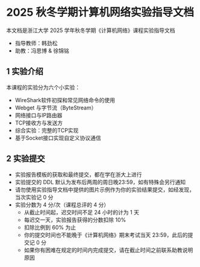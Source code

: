 # 2025 秋冬学期计算机网络实验指导文档

本文档是浙江大学 2025 学年秋冬学期《计算机网络》课程实验指导文档

- 指导教师：韩劲松
- 助教：冯思博 & 徐锦铭

## 1 实验介绍

本课程的实验分为六个小实验：

- WireShark软件初探和常见网络命令的使用
- Webget 与字节流（ByteStream）
- 网络接口与IP路由器
- TCP接收方与发送方
- 综合实验：完整的TCP实现
- 基于Socket接口实现自定义协议通信

## 2 实验提交

- 实验报告模板的获取和最终提交，都在学在浙大上进行
- 实验提交的 DDL 默认为发布后两周的周日晚23:59，如有特殊会另行通知
- 请勿使用实验指导文档中提供的图片示例作为你的实验结果提交，如经发现，当次实验记 0 分
- 实验分数为 4 分/次（课程总评的 4 分）
    - 从截止时间起，迟交时间不足 24 小时的计为 1 天
    - 每迟交一天，实验报告获得的分数扣除 10%
    - 扣除比例到 60% 为止
    - 你的提交时间也不能晚于《计算机网络》期末考试当天 23:59，此后的提交记 0 分
    - 如果你有困难在规定的时间内完成提交，请在截止时间之前联系助教说明原因

